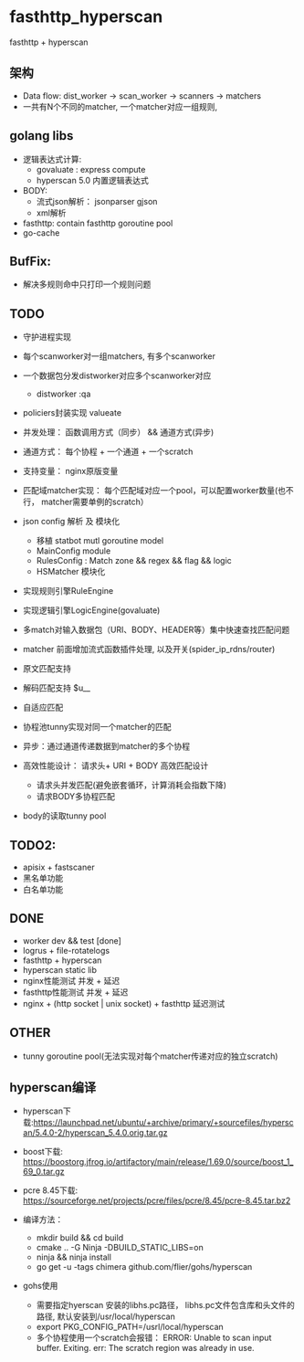 # fasthttp_hyperscan

fasthttp + hyperscan

## 架构
+ Data flow: dist_worker -> scan_worker -> scanners -> matchers
+ 一共有N个不同的matcher, 一个matcher对应一组规则,

## golang libs
+ 逻辑表达式计算:
    + govaluate : express compute
    + hyperscan 5.0 内置逻辑表达式
+ BODY:
    + 流式json解析： jsonparser gjson
    + xml解析
+ fasthttp: contain fasthttp goroutine pool
+ go-cache

## BufFix:
+ 解决多规则命中只打印一个规则问题

## TODO
+ 守护进程实现
+ 每个scanworker对一组matchers, 有多个scanworker
+ 一个数据包分发distworker对应多个scanworker对应
    +  distworker :qa

+ policiers封装实现 valueate
+ 并发处理： 函数调用方式（同步） &&  通道方式(异步)
+ 通道方式： 每个协程 +  一个通道 +  一个scratch
+ 支持变量： nginx原版变量

+ 匹配域matcher实现： 每个匹配域对应一个pool，可以配置worker数量(也不行， matcher需要单例的scratch）
+ json config 解析 及 模块化
    + 移植 statbot mutl goroutine model
    + MainConfig module
    + RulesConfig : Match zone && regex && flag && logic
    + HSMatcher 模块化 
+ 实现规则引擎RuleEngine
+ 实现逻辑引擎LogicEngine(govaluate)
+ 多match对输入数据包（URI、BODY、HEADER等）集中快速查找匹配问题
+ matcher 前面增加流式函数插件处理, 以及开关(spider_ip_rdns/router)
+ 原文匹配支持
+ 解码匹配支持 $u__
+ 自适应匹配
+ 协程池tunny实现对同一个matcher的匹配
+ 异步：通过通道传递数据到matcher的多个协程
+ 高效性能设计： 请求头+ URI + BODY 高效匹配设计
    + 请求头并发匹配(避免嵌套循环，计算消耗会指数下降)
    + 请求BODY多协程匹配
+ body的读取tunny pool

## TODO2:
+ apisix + fastscaner
+ 黑名单功能
+ 白名单功能

## DONE
+ worker dev && test  [done]
+ logrus + file-rotatelogs
+ fasthttp + hyperscan 
+ hyperscan static lib 
+ nginx性能测试 并发 + 延迟
+ fasthttp性能测试 并发 + 延迟
+ nginx + (http socket | unix socket)  + fasthttp 延迟测试

## OTHER
+ tunny goroutine pool(无法实现对每个matcher传递对应的独立scratch)

## hyperscan编译
+ hyperscan下载:https://launchpad.net/ubuntu/+archive/primary/+sourcefiles/hyperscan/5.4.0-2/hyperscan_5.4.0.orig.tar.gz
+ boost下载: https://boostorg.jfrog.io/artifactory/main/release/1.69.0/source/boost_1_69_0.tar.gz
+ pcre 8.45下载: https://sourceforge.net/projects/pcre/files/pcre/8.45/pcre-8.45.tar.bz2
+ 编译方法：
    + mkdir build && cd build
    + cmake .. -G Ninja -DBUILD_STATIC_LIBS=on
    + ninja && ninja install
    + go get -u -tags chimera github.com/flier/gohs/hyperscan

+ gohs使用
    + 需要指定hyerscan 安装的libhs.pc路径， libhs.pc文件包含库和头文件的路径, 默认安装到/usr/local/hyperscan
    + export PKG_CONFIG_PATH=/usrl/local/hyperscan
    + 多个协程使用一个scratch会报错： ERROR: Unable to scan input buffer. Exiting. err: The scratch region was already in use.

